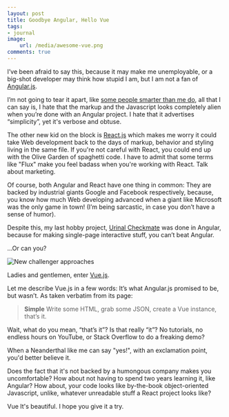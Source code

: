```yaml
---
layout: post
title: Goodbye Angular, Hello Vue
tags:
- journal
image:
    url: /media/awesome-vue.png
comments: true
---
```

I’ve been afraid to say this, because it may make me unemployable, or a big-shot developer may think how stupid I am, but I am not a fan of [Angular.js][1].
<!--more-->

I’m not going to tear it apart, like [some people smarter than me do][2], all that I can say is, I hate that the markup and the Javascript looks completely alien when you’re done with an Angular project. I hate that it advertises “simplicity”, yet it's verbose and obtuse.

The other new kid on the block is [React.js][3] which makes me worry it could take Web development back to the days of markup, behavior and styling living in the same file. If you're not careful with React, you could end up with the Olive Garden of spaghetti code. I have to admit that some terms like "Flux" make you feel badass when you're working with React. Talk about marketing.

Of course, both Angular and React have one thing in common: They are backed by industrial giants Google and Facebook respectively, because, you know how much Web developing advanced when a giant like Microsoft was the only game in town! (I’m being sarcastic, in case you don’t have a sense of humor).

Despite this, my last hobby project, [Urinal Checkmate][4] was done in Angular, because for making single-page interactive stuff, you can’t beat Angular.

…Or can you?

![New challenger approaches](http://i.giphy.com/Hn9qvuClG33PO.gif)

Ladies and gentlemen, enter [Vue.js][5].

Let me describe Vue.js in a few words: It’s what Angular.js promised to be, but wasn’t. As taken verbatim from its page:

> **Simple** Write some HTML, grab some JSON, create a Vue instance, that’s it.

Wait, what do you mean, “that’s it”? Is that really “it”? No tutorials, no endless hours on YouTube, or Stack Overflow to do a freaking demo?

When a Neanderthal like me can say "yes!", with an exclamation point, you'd better believe it.

Does the fact that it's not backed by a humongous company makes you uncomfortable? How about not having to spend two years learning it, like Angular? How about, your code looks like by-the-book object-oriented Javascript, unlike, whatever unreadable stuff a React project looks like?

Vue It's beautiful. I hope you give it a try.

[1]: https://angularjs.org
[2]: https://medium.com/@mnemon1ck/why-you-should-not-use-angularjs-1df5ddf6fc99#.btaxp0vzr
[3]: https://facebook.github.io/react
[4]: http://harrypujols.com/urinal-checkmate
[5]: http://vuejs.org
